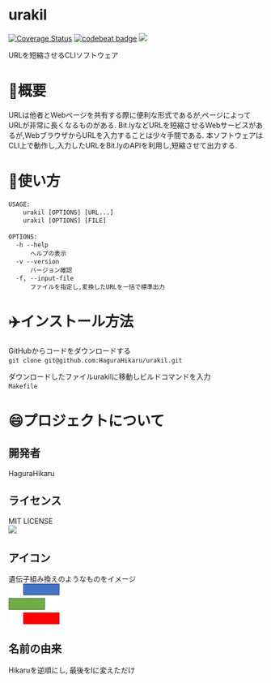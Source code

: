 # urakil
[![Coverage Status](https://coveralls.io/repos/github/HaguraHikaru/urakil/badge.svg?branch=main)](https://coveralls.io/github/HaguraHikaru/urakil?branch=main)
[![codebeat badge](https://codebeat.co/badges/85e23949-4905-4960-8ea9-cf87f2f2f708)](https://codebeat.co/projects/github-com-hagurahikaru-urakil-main)
![](https://img.shields.io/github/license/HaguraHikaru/urakil)

URLを短縮させるCLIソフトウェア

# 🚪概要
URLは他者とWebページを共有する際に便利な形式であるが,ページによってURLが非常に長くなるものがある.
Bit.lyなどURLを短縮させるWebサービスがあるが,WebブラウザからURLを入力することは少々手間である.
本ソフトウェアはCLI上で動作し,入力したURLをBit.lyのAPIを利用し,短縮させて出力する.


# 📖使い方
    USAGE:  
        urakil [OPTIONS] [URL...]
        urakil [OPTIONS] [FILE]  
                  
    OPTIONS:  
      -h --help  
          ヘルプの表示  
      -v --version  
          バージョン確認
      -f, --input-file  
          ファイルを指定し,変換したURLを一括で標準出力  

      
# ✈️インストール方法 
GitHubからコードをダウンロードする  
    `git clone git@github.com:HaguraHikaru/urakil.git`  
  
ダウンロードしたファイルurakilに移動しビルドコマンドを入力  
    `Makefile`  

# 😄プロジェクトについて
  ## 開発者
  HaguraHikaru   
  ## ライセンス  
  MIT LICENSE   
  ![](https://img.shields.io/github/license/HaguraHikaru/urakil)
  ## アイコン 
  遺伝子組み換えのようなものをイメージ   
   <img src="icon.svg" width="20%" />  
  ## 名前の由来  
  Hikaruを逆順にし, 最後をlに変えただけ  
